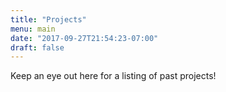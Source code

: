```yaml
---
title: "Projects"
menu: main
date: "2017-09-27T21:54:23-07:00"
draft: false
---
```


Keep an eye out here for a listing of past projects!